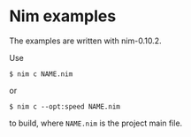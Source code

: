 # Nim examples

The examples are written with nim-0.10.2.

Use

    $ nim c NAME.nim

or

    $ nim c --opt:speed NAME.nim

to build, where `NAME.nim` is the project main file.
